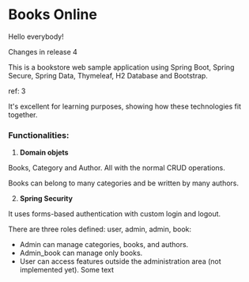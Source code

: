 # Books Online

Hello everybody!

Changes in release 4

This is a bookstore web sample application using Spring Boot, Spring Secure, Spring Data, Thymeleaf, H2 Database 
and Bootstrap.

ref: 3

It's excellent for learning purposes, showing how these technologies fit together.

### Functionalities:

1. **Domain objets**

Books, Category and Author. All with the normal CRUD operations.

Books can belong to many categories and be written by many authors.

2. **Spring Security**

It uses forms-based authentication with custom login and logout.

There are three roles defined: user, admin, admin, book:
* Admin can manage categories, books, and authors.
* Admin_book can manage only books. 
* User can access features outside the administration area (not implemented yet).
Some text
